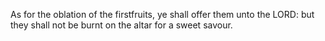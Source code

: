 As for the oblation of the firstfruits, ye shall offer them unto the LORD: but they shall not be burnt on the altar for a sweet savour.

